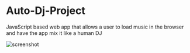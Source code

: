 # Auto-Dj-Project
JavaScript based web app that allows a user to load music in the browser and have the app mix it like a human DJ

![screenshot](https://user-images.githubusercontent.com/35618554/118427806-acc56f00-b693-11eb-89eb-3678efc4c7ce.JPG)
